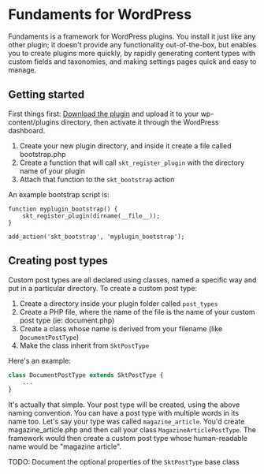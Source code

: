 # Fundaments for WordPress

Fundaments is a framework for WordPress plugins. You install it just like any other plugin; it doesn't provide any
functionality out-of-the-box, but enables you to create plugins more quickly, by rapidly generating content types with
custom fields and taxonomies, and making settings pages quick and easy to manage.

## Getting started

First things first: [Download the plugin](https://github.com/substrakt/wp-fundaments/archive/master.zip)
and upload it to your wp-content/plugins directory, then activate it through the WordPress dashboard.

1. Create your new plugin directory, and inside it create a file called bootstrap.php
2. Create a function that will call `skt_register_plugin` with the directory name of your plugin
3. Attach that function to the `skt_bootstrap` action

An example bootstrap script is:

```pip
function myplugin_bootstrap() {
	skt_register_plugin(dirname(__file__));
}

add_action('skt_bootstrap', 'myplugin_bootstrap');
```

## Creating post types

Custom post types are all declared using classes, named a specific way and put in a particular directory. To create a
custom post type:

1. Create a directory inside your plugin folder called `post_types`
2. Create a PHP file, where the name of the file is the name of your custom post type (ie: document.php)
3. Create a class whose name is derived from your filename (like `DocumentPostType`)
4. Make the class inherit from `SktPostType`

Here's an example:

```php
class DocumentPostType extends SktPostType {
	...
}
```

It's actually that simple. Your post type will be created, using the above naming convention. You can have a post type with
multiple words in its name too. Let's say your type was called `magazine_article`. You'd create magazine_article.php and then call
your class `MagazineArticlePostType`. The framework would then create a custom post type whose human-readable name would be
"magazine article".

TODO: Document the optional properties of the `SktPostType` base class

